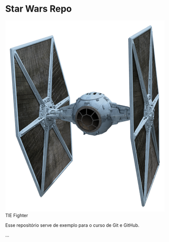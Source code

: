 # Star Wars Repo

![img](./tiefighter.png) TIE Fighter

Esse repositório serve de exemplo para o curso de Git e GitHub.

...